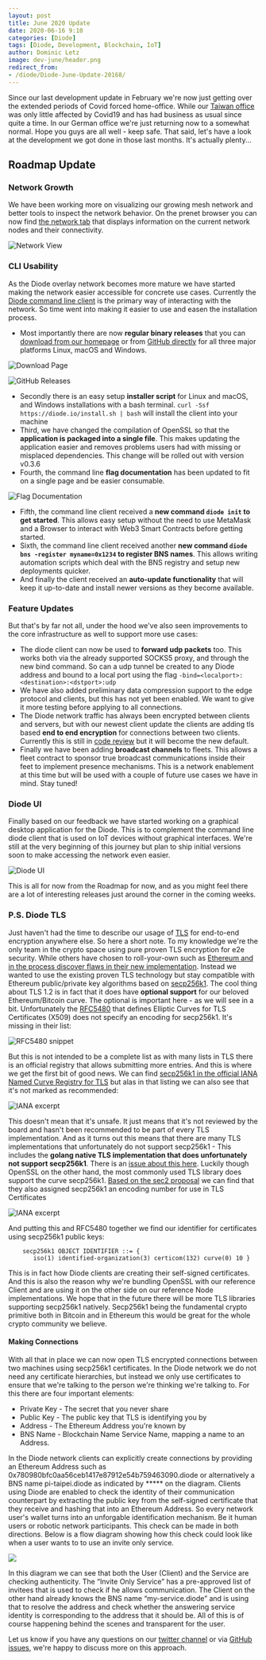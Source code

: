 ```yaml
---
layout: post
title: June 2020 Update
date: 2020-06-16 9:10
categories: [Diode]
tags: [Diode, Development, Blockchain, IoT]
author: Dominic Letz
image: dev-june/header.png
redirect_from:
- /diode/Diode-June-Update-20168/
---
```


Since our last development update in February we're now just getting over the extended periods of Covid forced home-office. While our [Taiwan office](https://pi-taipei.diode.link/) was only little affected by Covid19 and has had business as usual since quite a time. In our German office we're just returning now to a somewhat normal. Hope you guys are all well - keep safe. That said, let's have a look at the development we got done in those last months. It's actually plenty...

## Roadmap Update

### Network Growth

We have been working more on visualizing our growing mesh network and better tools to inspect the network behavior. On the prenet browser you can now find [the network tab](/prenet/#/network) that displays information on the current network nodes and their connectivity. 

![Network View](../assets/img/blog/dev-june/image4.png)

### CLI Usability

As the Diode overlay network becomes more mature we have started making the network easier accessible for concrete use cases. Currently the [Diode command line client](https://github.com/diodechain/diode_go_client) is the primary way of interacting with the network. So time went into making it easier to use and easen the installation process.

*   Most importantly there are now **regular binary releases** that you can [download from our homepage](/download/) or from [GitHub directly](https://github.com/diodechain/diode_go_client/releases) for all three major platforms Linux, macOS and Windows.

![Download Page](../assets/img/blog/dev-june/image1.png)

![GitHub Releases](../assets/img/blog/dev-june/image5.png)

*   Secondly there is an easy setup **installer script** for Linux and macOS, and Windows installations with a bash terminal. `curl -Ssf https://diode.io/install.sh | bash` will install the client into your machine
*   Third, we have changed the compilation of OpenSSL so that the **application is packaged into a single file**. This makes updating the application easier and removes problems users had with missing or misplaced dependencies. This change will be rolled out with version v0.3.6
*   Fourth, the command line **flag documentation** has been updated to fit on a single page and be easier consumable. 

![Flag Documentation](../assets/img/blog/dev-june/image8.png)

*   Fifth, the command line client received a **new command `diode init` to get started**. This allows easy setup without the need to use MetaMask and a Browser to interact with Web3 Smart Contracts before getting started.
*   Sixth, the command line client received another **new command `diode bns -register myname=0x1234` to register BNS names**. This allows writing automation scripts which deal with the BNS registry and setup new deployments quicker.
*   And finally the client received an **auto-update functionality** that will keep it up-to-date and install newer versions as they become available.


### Feature Updates

But that's by far not all, under the hood we've also seen improvements to the core infrastructure as well to support more use cases:

*   The diode client can now be used to **forward udp packets** too. This works both via the already supported SOCKS5 proxy, and through the new bind command. So can a udp tunnel be created to any Diode address and bound to a local port using the flag `-bind=<localport>:<destination>:<dstport>:udp`
*   We have also added preliminary data compression support to the edge protocol and clients, but this has not yet been enabled. We want to give it more testing before applying to all connections.
*   The Diode network traffic has always been encrypted between clients and servers, but with our newest client update the clients are adding tls based **end to end encryption** for connections between two clients. Currently this is still in [code review](https://github.com/diodechain/diode_go_client/pull/28) but it will become the new default.
*   Finally we have been adding **broadcast channels** to fleets. This allows a fleet contract to sponsor true broadcast communications inside their feet to implement presence mechanisms. This is a network enablement at this time but will be used with a couple of future use cases we have in mind. Stay tuned!

### Diode UI

Finally based on our feedback we have started working on a graphical desktop application for the Diode. This is to complement the command line diode client that is used on IoT devices without graphical interfaces. We're still at the very beginning of this journey but plan to ship initial versions soon to make accessing the network even easier.

![Diode UI](../assets/img/blog/dev-june/image2.png)

This is all for now from the Roadmap for now, and as you might feel there are a lot of interesting releases just around the corner in the coming weeks.

### P.S. Diode TLS

Just haven't had the time to describe our usage of [TLS](https://en.wikipedia.org/wiki/Transport_Layer_Security) for end-to-end encryption anywhere else. So here a short note. To my knowledge we're the only team in the crypto space using pure proven TLS encryption for e2e security. While others have chosen to roll-your-own such as [Ethereum and in the process discover flaws in their new implementation](https://github.com/ethereum/devp2p/blob/master/rlpx.md#known-issues-in-the-current-version). Instead we wanted to use the existing proven TLS technology but stay compatible with Ethereum public/private key algorithms based on [secp256k1](https://en.bitcoin.it/wiki/Secp256k1). The cool thing about TLS 1.2 is in fact that it does have **optional support** for our beloved Ethereum/Bitcoin curve. The optional is important here - as we will see in a bit. Unfortunately the [RFC5480](https://tools.ietf.org/html/rfc5480#section-2.1.1.1) that defines Elliptic Curves for TLS Certificates (X509) does not specify an encoding for secp256k1. It's missing in their list:

![RFC5480 snippet](../assets/img/blog/dev-june/image9.png)

But this is not intended to be a complete list as with many lists in TLS there is an official registry that allows submitting more entries. And this is where we get the first bit of good news. We can find [secp256k1 in the official IANA Named Curve Registry for TLS](https://www.iana.org/assignments/tls-parameters/tls-parameters.xhtml#tls-parameters-8) but alas in that listing we can also see that it's not marked as recommended:  

![IANA excerpt](../assets/img/blog/dev-june/image7.png)

This doesn't mean that it's unsafe. It just means that it's not reviewed by the board and hasn't been recommended to be part of every TLS implementation. And as it turns out this means that there are many TLS implementations that unfortunately do not support secp256k1 - This includes the **golang native TLS implementation that does unfortunately not support secp256k1**. There is an [issue about this here](https://github.com/golang/go/issues/26776). Luckily though OpenSSL on the other hand, the most commonly used TLS library does support the curve secp256k1. [Based on the sec2 proposal](http://www.secg.org/sec2-v2.pdf) we can find that they also assigned secp256k1 an encoding number for use in TLS Certificates

![IANA excerpt](../assets/img/blog/dev-june/image3.png)

And putting this and RFC5480 together we find our identifier for certificates using secp256k1 public keys:


```
    secp256k1 OBJECT IDENTIFIER ::= {
       iso(1) identified-organization(3) certicom(132) curve(0) 10 }
```

This is in fact how Diode clients are creating their self-signed certificates. And this is also the reason why we're bundling OpenSSL with our reference Client and are using it on the other side on our reference Node implementations. We hope that in the future there will be more TLS libraries supporting secp256k1 natively. Secp256k1 being the fundamental crypto primitive both in Bitcoin and in Ethereum this would be great for the whole crypto community we believe.

#### Making Connections

With all that in place we can now open TLS encrypted connections between two machines using secp256k1 certificates. In the Diode network we do not need any certificate hierarchies, but instead we only use certificates to ensure that we're talking to the person we're thinking we're talking to. For this there are four important elements:

*   Private Key	- The secret that you never share
*   Public Key	- The public key that TLS is identifying you by
*   Address	- The Ethereum Address you're known by
*   BNS Name	- Blockchain Name Service Name, mapping a name to an Address.

In the Diode network clients can explicitly create connections by providing an Ethereum Address such as 0x780980bfc0aa56ceb1417e87912e54b759463090.diode or alternatively a BNS name pi-taipei.diode as indicated by ***** on the diagram. Clients using Diode are enabled to check the identity of their communication counterpart by extracting the public key from the self-signed certificate that they receive and hashing that into an Ethereum Address. So every network user's wallet turns into an unforgable identification mechanism. Be it human users or robotic network participants. This check can be made in both directions. Below is a flow diagram showing how this check could look like when a user wants to to use an invite only service.

![](../assets/img/blog/dev-june/image6.png)

In this diagram we can see that both the User (Client) and the Service are checking authenticity. The “Invite Only Service” has a pre-approved list of invitees that is used to check if he allows communication. The Client on the other hand already knows the BNS name “my-service.diode” and is using that to resolve the address and check whether the answering service identity is corresponding to the address that it should be. All of this is of course happening behind the scenes and transparent for the user.

Let us know if you have any questions on our [twitter channel](https://t.me/diode_chain) or via [GitHub issues](https://github.com/diodechain/diode_go_client/issues), we're happy to discuss more on this approach.
